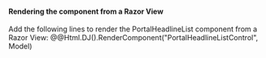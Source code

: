 #### Rendering the component from a Razor View

Add the following lines to render the PortalHeadlineList component from a Razor View:
	<!-- Render the component -->
	@@Html.DJ().RenderComponent("PortalHeadlineListControl", Model)